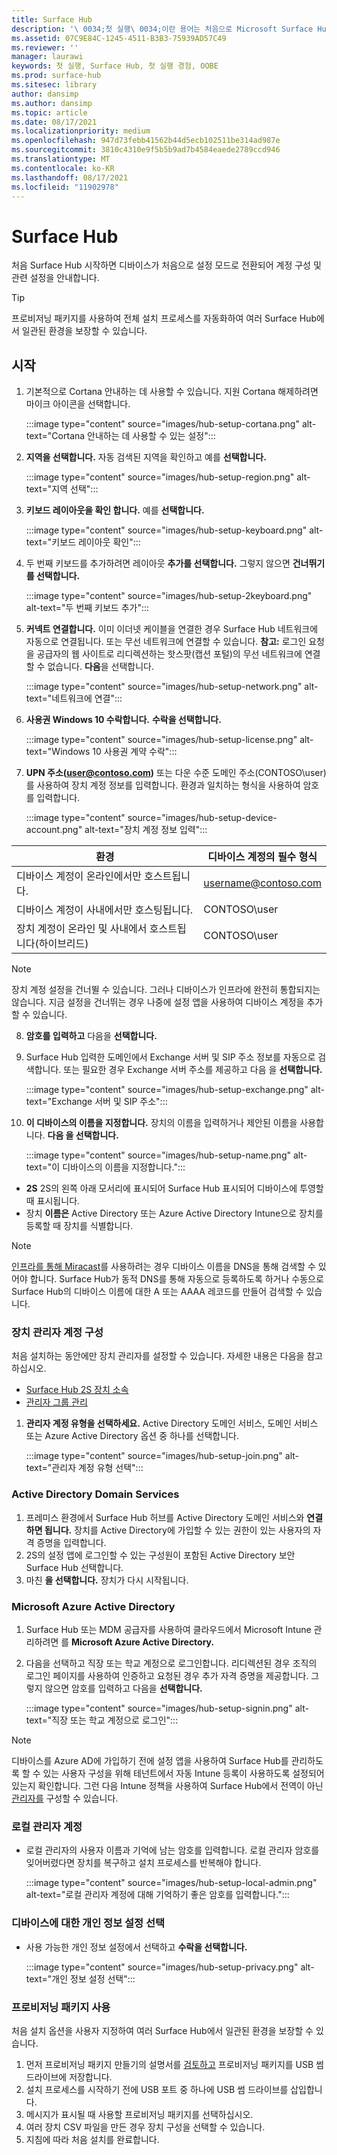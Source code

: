 ```yaml
---
title: Surface Hub
description: '\ 0034;첫 실행\ 0034;이란 용어는 처음으로 Microsoft Surface Hub의 전원을 켤 때 수행하는 일련의 단계를 가리키며, OOBE(\ 0034;첫 실행 경험\ 0034;)와 의미가 같습니다. 이 섹션에서 프로세스를 안내합니다.'
ms.assetid: 07C9E84C-1245-4511-B3B3-75939AD57C49
ms.reviewer: ''
manager: laurawi
keywords: 첫 실행, Surface Hub, 첫 실행 경험, OOBE
ms.prod: surface-hub
ms.sitesec: library
author: dansimp
ms.author: dansimp
ms.topic: article
ms.date: 08/17/2021
ms.localizationpriority: medium
ms.openlocfilehash: 947d73febb41562b44d5ecb102511be314ad987e
ms.sourcegitcommit: 3810c4310e9f5b5b9ad7b4584eaede2789ccd946
ms.translationtype: MT
ms.contentlocale: ko-KR
ms.lasthandoff: 08/17/2021
ms.locfileid: "11902978"
---
```

# <a name="first-time-setup-for-surface-hub"></a>Surface Hub

처음 Surface Hub 시작하면 디바이스가 처음으로 설정 모드로 전환되어 계정 구성 및 관련 설정을 안내합니다.

> [!TIP]
> 프로비저닝 패키지를 사용하여 [](#use-provisioning-packages) 전체 설치 프로세스를 자동화하여 여러 Surface Hub에서 일관된 환경을 보장할 수 있습니다.

## <a name="get-started"></a>시작

1. 기본적으로 Cortana 안내하는 데 사용할 수 있습니다. 지원 Cortana 해제하려면 마이크 아이콘을 선택합니다.

    :::image type="content" source="images/hub-setup-cortana.png" alt-text="Cortana 안내하는 데 사용할 수 있는 설정":::

2. **지역을 선택합니다.** 자동 검색된 지역을 확인하고 예를 **선택합니다.**

    :::image type="content" source="images/hub-setup-region.png" alt-text="지역 선택":::

3. **키보드 레이아웃을 확인 합니다.** 예를 **선택합니다.**

    :::image type="content" source="images/hub-setup-keyboard.png" alt-text="키보드 레이아웃 확인":::

4. 두 번째 키보드를 추가하려면 레이아웃 **추가를 선택합니다.** 그렇지 않으면 **건너뛰기 를 선택합니다.**

    :::image type="content" source="images/hub-setup-2keyboard.png" alt-text="두 번째 키보드 추가":::

5. **커넥트 연결합니다.** 이미 이더넷 케이블을 연결한 경우 Surface Hub 네트워크에 자동으로 연결됩니다. 또는 무선 네트워크에 연결할 수 있습니다. **참고:** 로그인 요청을 공급자의 웹 사이트로 리디렉션하는 핫스팟(캡션 포털)의 무선 네트워크에 연결할 수 없습니다. **다음**을 선택합니다.

    :::image type="content" source="images/hub-setup-network.png" alt-text="네트워크에 연결":::

6. **사용권 Windows 10 수락합니다.** **수락을 선택합니다.**

    :::image type="content" source="images/hub-setup-license.png" alt-text="Windows 10 사용권 계약 수락":::

7. **UPN 주소(user@contoso.com)** 또는 다운 수준 도메인 주소(CONTOSO\user)를 사용하여 장치 계정 정보를 입력합니다. 환경과 일치하는 형식을 사용하여 암호를 입력합니다.

    :::image type="content" source="images/hub-setup-device-account.png" alt-text="장치 계정 정보 입력":::

| 환경                                              | 디바이스 계정의 필수 형식 |
| -------------------------------------------------------- | ---------------------------------- |
| 디바이스 계정이 온라인에서만 호스트됩니다.                     | username@contoso.com               |
| 디바이스 계정이 사내에서만 호스팅됩니다.                | CONTOSO\user                       |
| 장치 계정이 온라인 및 사내에서 호스트됩니다(하이브리드) | CONTOSO\user                       |

>[!NOTE]
>장치 계정 설정을 건너뛸 수 있습니다. 그러나 디바이스가 인프라에 완전히 통합되지는 않습니다. 지금 설정을 건너뛰는 경우 나중에 설정 앱을 사용하여 디바이스 계정을 추가할 수 있습니다.

8. **암호를 입력하고** 다음을 **선택합니다.**

9. Surface Hub 입력한 도메인에서 Exchange 서버 및 SIP 주소 정보를 자동으로 검색합니다. 또는 필요한 경우 Exchange 서버 주소를 제공하고 다음 을 **선택합니다.**

    :::image type="content" source="images/hub-setup-exchange.png" alt-text="Exchange 서버 및 SIP 주소":::

10. **이 디바이스의 이름을 지정합니다.** 장치의 이름을 입력하거나 제안된 이름을 사용합니다. **다음 을 선택합니다.**

    :::image type="content" source="images/hub-setup-name.png" alt-text="이 디바이스의 이름을 지정합니다.":::

- **2S** 2S의 왼쪽 아래 모서리에 표시되어 Surface Hub 표시되어 디바이스에 투영할 때 표시됩니다.
- 장치 **이름은** Active Directory 또는 Azure Active Directory Intune으로 장치를 등록할 때 장치를 식별합니다.

>[!NOTE]
>[인프라를 통해 Miracast](miracast-over-infrastructure.md)를 사용하려는 경우 디바이스 이름을 DNS을 통해 검색할 수 있어야 합니다. Surface Hub가 동적 DNS를 통해 자동으로 등록하도록 하거나 수동으로 Surface Hub의 디바이스 이름에 대한 A 또는 AAAA 레코드를 만들어 검색할 수 있습니다.

### <a name="configure-device-admin-accounts"></a>장치 관리자 계정 구성

처음 설치하는 동안에만 장치 관리자를 설정할 수 있습니다. 자세한 내용은 다음을 참고하십시오.

- [Surface Hub 2S 장치 소속](/surface-hub/prepare-your-environment-for-surface-hub#device-affiliation)
- [관리자 그룹 관리](admin-group-management-for-surface-hub.md)

1. **관리자 계정 유형을 선택하세요.** Active Directory 도메인 서비스, 도메인 서비스 또는 Azure Active Directory 옵션 중 하나를 선택합니다.

    :::image type="content" source="images/hub-setup-join.png" alt-text="관리자 계정 유형 선택":::

### <a name="active-directory-domain-services"></a>Active Directory Domain Services

1. 프레미스 환경에서 Surface Hub 허브를 Active Directory 도메인 서비스와 **연결하면 됩니다.**  장치를 Active Directory에 가입할 수 있는 권한이 있는 사용자의 자격 증명을 입력합니다.
2. 2S의 설정 앱에 로그인할 수 있는 구성원이 포함된 Active Directory 보안 Surface Hub 선택합니다.
3. 마친 **을 선택합니다.** 장치가 다시 시작됩니다.

### <a name="microsoft-azure-active-directory"></a>Microsoft Azure Active Directory

1. Surface Hub 또는 MDM 공급자를 사용하여 클라우드에서 Microsoft Intune 관리하려면 를 **Microsoft Azure Active Directory.**
2. 다음을 선택하고 직장 또는 학교 계정으로 로그인합니다. 리디렉션된 경우 조직의 로그인 페이지를 사용하여 인증하고 요청된 경우 추가 자격 증명을 제공합니다. 그렇지 않으면 암호를 입력하고 다음을 **선택합니다.**

    :::image type="content" source="images/hub-setup-signin.png" alt-text="직장 또는 학교 계정으로 로그인":::

>[!NOTE]
>디바이스를 Azure AD에 가입하기 전에 설정 앱을 사용하여 Surface Hub를 관리하도록 할 수 있는 사용자 구성을 위해 테넌트에서 자동 Intune 등록이 사용하도록 설정되어 있는지 확인합니다. 그런 다음 Intune 정책을 사용하여 Surface Hub에서 전역이 아닌 [관리자를](surface-hub-2s-nonglobal-admin.md) 구성할 수 있습니다.

### <a name="local-administrator-account"></a>로컬 관리자 계정

- 로컬 관리자의 사용자 이름과 기억에 남는 암호를 입력합니다. 로컬 관리자 [](surface-hub-2s-recover-reset.md) 암호를 잊어버렸다면 장치를 복구하고 설치 프로세스를 반복해야 합니다.  

    :::image type="content" source="images/hub-setup-local-admin.png" alt-text="로컬 관리자 계정에 대해 기억하기 좋은 암호를 입력합니다.":::

### <a name="choose-privacy-settings-for-your-device"></a>디바이스에 대한 개인 정보 설정 선택

- 사용 가능한 개인 정보 설정에서 선택하고 **수락을 선택합니다.**

    :::image type="content" source="images/hub-setup-privacy.png" alt-text="개인 정보 설정 선택":::

### <a name="use-provisioning-packages"></a>프로비저닝 패키지 사용

처음 설치 옵션을 사용자 지정하여 여러 Surface Hub에서 일관된 환경을 보장할 수 있습니다.

1. 먼저 프로비저닝 패키지 만들기의 설명서를 [검토하고](provisioning-packages-for-surface-hub.md) 프로비저닝 패키지를 USB 썸 드라이브에 저장합니다.
2. 설치 프로세스를 시작하기 전에 USB 포트 중 하나에 USB 썸 드라이브를 삽입합니다.
3. 메시지가 표시될 때 사용할 프로비저닝 패키지를 선택하십시오.
4. 여러 장치 CSV 파일을 만든 경우 장치 구성을 선택할 수 있습니다.
5. 지침에 따라 처음 설치를 완료합니다.

